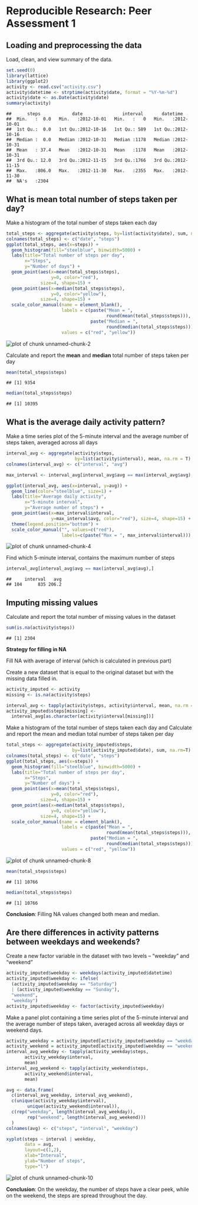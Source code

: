 # Reproducible Research: Peer Assessment 1

## Loading and preprocessing the data
Load, clean, and view summary of the data.


```r
set.seed(0)
library(lattice)
library(ggplot2)
activity <- read.csv("activity.csv")
activity$datetime <- strptime(activity$date, format = "%Y-%m-%d")
activity$date <- as.Date(activity$date)
summary(activity)
```

```
##      steps            date               interval       datetime         
##  Min.   :  0.0   Min.   :2012-10-01   Min.   :   0   Min.   :2012-10-01  
##  1st Qu.:  0.0   1st Qu.:2012-10-16   1st Qu.: 589   1st Qu.:2012-10-16  
##  Median :  0.0   Median :2012-10-31   Median :1178   Median :2012-10-31  
##  Mean   : 37.4   Mean   :2012-10-31   Mean   :1178   Mean   :2012-10-31  
##  3rd Qu.: 12.0   3rd Qu.:2012-11-15   3rd Qu.:1766   3rd Qu.:2012-11-15  
##  Max.   :806.0   Max.   :2012-11-30   Max.   :2355   Max.   :2012-11-30  
##  NA's   :2304
```

## What is mean total number of steps taken per day?
Make a histogram of the total number of steps taken each day


```r
total_steps <- aggregate(activity$steps, by=list(activity$date), sum, na.rm=T)
colnames(total_steps) <- c("date", "steps")
ggplot(total_steps, aes(x=steps)) +
  geom_histogram(fill="steelblue", binwidth=5000) +
  labs(title="Total number of steps per day",
       x="Steps",
       y="Number of days") +
  geom_point(aes(x=mean(total_steps$steps),
                 y=0, color="red"), 
             size=4, shape=15) +
  geom_point(aes(x=median(total_steps$steps),
                 y=0, color="yellow"), 
             size=4, shape=15) +
  scale_color_manual(name = element_blank(),
                     labels = c(paste("Mean = ", 
                                      round(mean(total_steps$steps))),
                                paste("Median = ",
                                      round(median(total_steps$steps)))),
                     values = c("red", "yellow"))
```

![plot of chunk unnamed-chunk-2](figure/unnamed-chunk-2.png) 

Calculate and report the **mean** and **median** total number of steps taken per day


```r
mean(total_steps$steps)
```

```
## [1] 9354
```

```r
median(total_steps$steps)
```

```
## [1] 10395
```


## What is the average daily activity pattern?
Make a time series plot of the 5-minute interval and the average number of steps taken, averaged across all days


```r
interval_avg <- aggregate(activity$steps,
                          by=list(activity$interval), mean, na.rm = T)
colnames(interval_avg) <- c("interval", "avg")

max_interval <- interval_avg[interval_avg$avg == max(interval_avg$avg),]

ggplot(interval_avg, aes(x=interval, y=avg)) + 
  geom_line(color="steelblue", size=1) +
  labs(title="Average daily activity",
       x="5-minute interval",
       y="Average number of steps") +
  geom_point(aes(x=max_interval$interval,
                 y=max_interval$avg, color="red"), size=4, shape=15) +
  theme(legend.position="bottom") +
  scale_color_manual("", values=c("red"), 
                     labels=c(paste("Max = ", max_interval$interval)))
```

![plot of chunk unnamed-chunk-4](figure/unnamed-chunk-4.png) 

Find which 5-minute interval, contains the maximum number of steps


```r
interval_avg[interval_avg$avg == max(interval_avg$avg),]
```

```
##     interval   avg
## 104      835 206.2
```

## Imputing missing values
Calculate and report the total number of missing values in the dataset


```r
sum(is.na(activity$steps))
```

```
## [1] 2304
```

**Strategy for filling in NA**

Fill NA with average of interval (which is calculated in previous part)

Create a new dataset that is equal to the original dataset but with the missing data filled in.


```r
activity_imputed <- activity
missing <- is.na(activity$steps)

interval_avg <- tapply(activity$steps, activity$interval, mean, na.rm = T)
activity_imputed$steps[missing] <- 
  interval_avg[as.character(activity$interval[missing])]
```

Make a histogram of the total number of steps taken each day and Calculate and report the mean and median total number of steps taken per day


```r
total_steps <- aggregate(activity_imputed$steps,
                         by=list(activity_imputed$date), sum, na.rm=T)
colnames(total_steps) <- c("date", "steps")
ggplot(total_steps, aes(x=steps)) +
  geom_histogram(fill="steelblue", binwidth=5000) +
  labs(title="Total number of steps per day",
       x="Steps",
       y="Number of days") +
  geom_point(aes(x=mean(total_steps$steps),
                 y=0, color="red"), 
             size=4, shape=15) +
  geom_point(aes(x=median(total_steps$steps),
                 y=0, color="yellow"), 
             size=4, shape=15) +
  scale_color_manual(name = element_blank(),
                     labels = c(paste("Mean = ", 
                                      round(mean(total_steps$steps))),
                                paste("Median = ",
                                      round(median(total_steps$steps)))),
                     values = c("red", "yellow"))
```

![plot of chunk unnamed-chunk-8](figure/unnamed-chunk-8.png) 

```r
mean(total_steps$steps)
```

```
## [1] 10766
```

```r
median(total_steps$steps)
```

```
## [1] 10766
```

**Conclusion**: Filling NA values changed both mean and median.

## Are there differences in activity patterns between weekdays and weekends?
Create a new factor variable in the dataset with two levels – “weekday” and “weekend”


```r
activity_imputed$weekday <- weekdays(activity_imputed$datetime)
activity_imputed$weekday <- ifelse(
  (activity_imputed$weekday == "Saturday") 
  | (activity_imputed$weekday == "Sunday"),
  "weekend",
  "weekday")
activity_imputed$weekday <- factor(activity_imputed$weekday)
```

Make a panel plot containing a time series plot of the 5-minute interval and the average number of steps taken, averaged across all weekday days or weekend days.


```r
activity_weekday = activity_imputed[activity_imputed$weekday == "weekday",]
activity_weekend = activity_imputed[activity_imputed$weekday == "weekend",]
interval_avg_weekday <- tapply(activity_weekday$steps,
       activity_weekday$interval,
       mean)
interval_avg_weekend <- tapply(activity_weekend$steps,
       activity_weekend$interval,
       mean)

avg <- data.frame(
  c(interval_avg_weekday, interval_avg_weekend),
  c(unique(activity_weekday$interval),
        unique(activity_weekend$interval)),
  c(rep("weekday", length(interval_avg_weekday)),
        rep("weekend", length(interval_avg_weekend)))
  )
colnames(avg) <- c("steps", "interval", "weekday")

xyplot(steps ~ interval | weekday,
       data = avg,
       layout=c(1,2),
       xlab="Interval",
       ylab="Number of steps",
       type="l")
```

![plot of chunk unnamed-chunk-10](figure/unnamed-chunk-10.png) 

**Conclusion**: On the weekday, the number of steps have a clear peek, while on the weekend, the steps are spread throughout the day.
